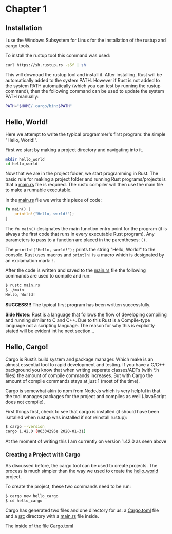 # Chapter 1

## Installation
I use the Windows Subsystem for Linux for the installation of the rustup and cargo tools.

To install the rustup tool this command was used:
```bash
curl https://sh.rustup.rs -sSf | sh
```
This will downoad the rustup tool and install it. After installing, Rust will be automatically added to the system PATH. However if Rust is not added to the system PATH automatically (which you can test by running the rustup command), then the following command can be used to update the system PATH manually:
```bash
PATH="$HOME/.cargo/bin:$PATH"
```
## Hello, World!
Here we attempt to write the typical programmer's first program: the simple "Hello, World!". 

First we start by making a project directory and navigating into it. 
```bash
mkdir hello_world
cd hello_world
```

Now that we are in the project folder, we start programming in Rust. The basic rule for making a project folder and running Rust programs/projects is that a [main.rs](hello_world/main.rs) file is required. The rustc compiler will then use the main file to make a runnable executable.

In the [main.rs](hello_world/main.rs) file we write this piece of code:
```rust
fn main() {
    println!("Hello, world!");
}
```
The `fn main()` designates the main function entry point for the program (it is always the first code that runs in every executable Rust program). Any parameters to pass to a function are placed in the parentheses: `()`.

The `println!("Hello, world!");` prints the string "Hello, World!" to the console. Rust uses macros and `println!` is a macro which is designated by an exclamation mark: `!`.

After the code is written and saved to the [main.rs](hello_world/main.rs) file the following commands are used to compile and run:
```bash
$ rustc main.rs
$ ./main
Hello, World!
```
**SUCCESS!!!** The typical first program has been written successfully.

**Side Notes:**  Rust is a language that follows the flow of developing compiling and running similar to C and C++. Due to this Rust is a Compile-type language not a scripting language. The reason for why this is explicitly stated will be evident int he next section...

## Hello, Cargo!
Cargo is Rust’s build system and package manager. Which make is an almost essential tool to rapid development and testing. If you have a C/C++ background you know that when writing seperate classes/ADTs (with *.h files) the amount of compile commands increases. But with Cargo the amount of compile commands stays at just 1 (most of the time).

Cargo is somewhat akin to npm from NodeJs which is very helpful in that the tool manages packages for the project and compiles as well (JavaScript does not compile).

First things first, check to see that cargo is installed (it should have been isntalled when rustup was installed if not reinstall rustup):
```bash
$ cargo --version
cargo 1.42.0 (86334295e 2020-01-31)
```
At the moment of writing this I am currently on version 1.42.0 as seen above

### Creating a Project with Cargo
As discussed before, the cargo tool can be used to create projects. The process is much simpler than the way we used to create the [hello_world](hello_world) project.

To create the project, these two commands need to be run:
```bash
$ cargo new hello_cargo
$ cd hello_cargo
```
Cargo has generated two files and one directory for us: a [Cargo.toml](hello_cargo/Cargo.toml) file and a [src](hello_cargo/src) directory with a [main.rs](hello_cargo/src/main.rs) file inside.

The inside of the file [Cargo.toml](hello_cargo/Cargo.toml)